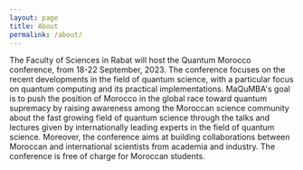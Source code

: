 ```yaml
---
layout: page
title: About
permalink: /about/
---
```

The Faculty of Sciences in Rabat will host the Quantum Morocco conference, from 18-22 September, 2023. The conference focuses on the recent developments in the field of quantum science, with a particular focus on quantum computing and its practical implementations. MaQuMBA's goal is to push 
the position of Morocco in the global race toward quantum supremacy by raising awareness among the Moroccan science community 
about the fast growing field of quantum science through the talks and lectures given by internationally leading experts in the 
field of quantum science. Moreover, the conference aims at building collaborations between  Moroccan and international scientists
from academia and industry. The conference is free of charge for Moroccan students.
